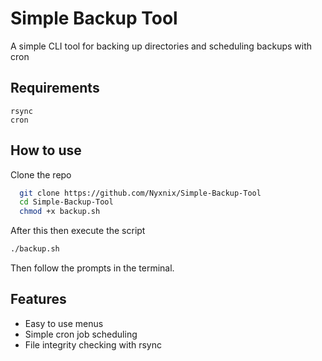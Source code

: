# Simple Backup Tool
A simple CLI tool for backing up directories and scheduling backups with cron

## Requirements
```
rsync
cron
```

## How to use

Clone the repo

```bash
  git clone https://github.com/Nyxnix/Simple-Backup-Tool
  cd Simple-Backup-Tool
  chmod +x backup.sh
```
After this then execute the script
```bash
./backup.sh
```
Then follow the prompts in the terminal.
## Features

- Easy to use menus
- Simple cron job scheduling
- File integrity checking with rsync


